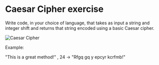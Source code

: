 # Caesar Cipher exercise

Write code, in your choice of language, that takes as input a string and integer shift and returns that string encoded using a basic Caesar cipher.

![Caesar Cipher](https://en.wikipedia.org/wiki/Caesar_cipher)

Example:

"This is a great method!" , 24 -> "Rfgq gq y epcyr kcrfmb!"
